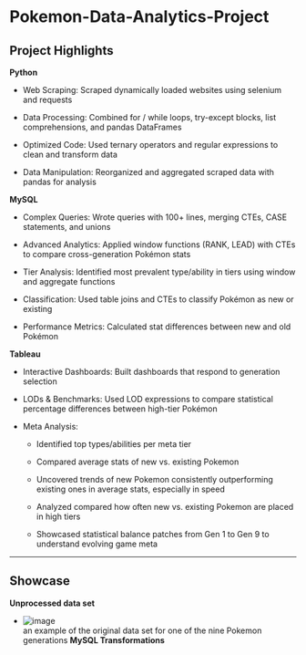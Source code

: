 # Pokemon-Data-Analytics-Project
## Project Highlights

**Python**
- Web Scraping: Scraped dynamically loaded websites using selenium and requests

- Data Processing: Combined for / while loops, try-except blocks, list comprehensions, and pandas DataFrames

- Optimized Code: Used ternary operators and regular expressions to clean and transform data

- Data Manipulation: Reorganized and aggregated scraped data with pandas for analysis

**MySQL**
- Complex Queries: Wrote queries with 100+ lines, merging CTEs, CASE statements, and unions

- Advanced Analytics: Applied window functions (RANK, LEAD) with CTEs to compare cross-generation Pokémon stats

- Tier Analysis: Identified most prevalent type/ability in tiers using window and aggregate functions

- Classification: Used table joins and CTEs to classify Pokémon as new or existing

- Performance Metrics: Calculated stat differences between new and old Pokémon

**Tableau**
- Interactive Dashboards: Built dashboards that respond to generation selection

- LODs & Benchmarks: Used LOD expressions to compare statistical percentage differences between high-tier Pokémon

- Meta Analysis:

  - Identified top types/abilities per meta tier

  - Compared average stats of new vs. existing Pokemon

  - Uncovered trends of new Pokemon consistently outperforming existing ones in average stats, especially in speed

  - Analyzed compared how often new vs. existing Pokemon are placed in high tiers

  - Showcased statistical balance patches from Gen 1 to Gen 9 to understand evolving game meta
---
## Showcase
**Unprocessed data set**
- ![image](https://github.com/user-attachments/assets/5aab5c99-bdaf-49b8-8980-39ec60a90c7a)  
an example of the original data set for one of the nine Pokemon generations
**MySQL Transformations**

